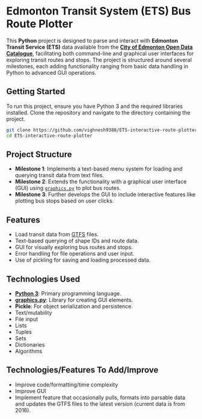 # Edmonton Transit System (ETS) Bus Route Plotter
This **Python** project is designed to parse and interact with **Edmonton Transit Service (ETS)** data available from the [**City of Edmonton Open Data Catalogue**](https://data.edmonton.ca/), facilitating both command-line and graphical user interfaces for exploring transit routes and stops. The project is structured around several milestones, each adding functionality ranging from basic data handling in Python to advanced GUI operations.

## Getting Started

To run this project, ensure you have Python 3 and the required libraries installed. Clone the repository and navigate to the directory containing the project.

```bash
git clone https://github.com/vighnesh9388/ETS-interactive-route-plotter.git
cd ETS-interactive-route-plotter
```

## Project Structure

- **Milestone 1**: Implements a text-based menu system for loading and querying transit data from text files.
- **Milestone 2**: Extends the functionality with a graphical user interface (GUI) using [`graphics.py`](https://pypi.org/project/graphics.py/) to plot bus routes.
- **Milestone 3**: Further develops the GUI to include interactive features like plotting bus stops based on user clicks.

## Features

- Load transit data from [GTFS](https://github.com/google/transit) files.
- Text-based querying of shape IDs and route data.
- GUI for visually exploring bus routes and stops.
- Error handling for file operations and user input.
- Use of pickling for saving and loading processed data.

## Technologies Used

- [**Python 3**](https://www.python.org/downloads/): Primary programming language.
- [**graphics.py**](https://pypi.org/project/graphics.py/): Library for creating GUI elements.
- **Pickle**: For object serialization and persistence.
- Text/mutability
- File input
- Lists
- Tuples
- Sets
- Dictionaries
- Algorithms

## Technologies/Features To Add/Improve

- Improve code/formatting/time complexity
- Improve GUI
- Implement feature that occasionally pulls, formats into parsable data and updates the GTFS files to the latest version (current data is from 2016).
